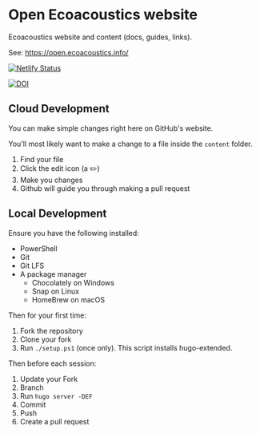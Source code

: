 # Open Ecoacoustics website

Ecoacoustics website and content (docs, guides, links).

See: https://open.ecoacoustics.info/

[![Netlify Status](https://api.netlify.com/api/v1/badges/fdbe7ac7-c77c-4c33-a67a-28a33c2087a3/deploy-status)](https://app.netlify.com/sites/open-ecoacoustics/deploys)

[![DOI](https://zenodo.org/badge/DOI/10.5281/zenodo.7743217.svg)](https://doi.org/10.5281/zenodo.7743217)

## Cloud Development

You can make simple changes right here on GitHub's website.

You'll most likely want to make a change to a file inside the `content` folder.

1. Find your file
1. Click the edit icon (a ✏️)
1. Make you changes
1. Github will guide you through making a pull request

## Local Development

Ensure you have the following installed:

- PowerShell
- Git
- Git LFS
- A package manager
    - Chocolately on Windows
    - Snap on Linux
    - HomeBrew on macOS

Then for your first time:

1. Fork the repository
1. Clone your fork
1. Run `./setup.ps1` (once only). This script installs hugo-extended.

Then before each session:

1. Update your Fork
1. Branch
1. Run `hugo server -DEF`
1. Commit
1. Push
1. Create a pull request
